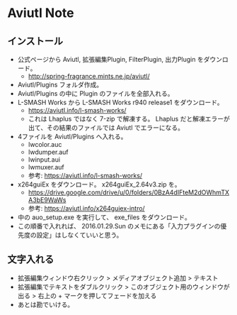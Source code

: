 Aviutl Note
===

## インストール

- 公式ページから Aviutl, 拡張編集Plugin, FilterPlugin, 出力Plugin をダウンロード。
    - http://spring-fragrance.mints.ne.jp/aviutl/
- Aviutl/Plugins フォルダ作成。
- Aviutl/Plugins の中に Plugin のファイルを全部入れる。
- L-SMASH Works から L-SMASH Works r940 release1 をダウンロード。
    - https://aviutl.info/l-smash-works/
    - これは Lhaplus ではなく 7-zip で解凍する。 Lhaplus だと解凍エラーが出て、その結果のファイルでは Aviutl でエラーになる。
- 4ファイルを Aviutl/Plugins へ入れる。
    - lwcolor.auc
    - lwdumper.auf
    - lwinput.aui
    - lwmuxer.auf
    - 参考: https://aviutl.info/l-smash-works/
- x264guiEx をダウンロード。 x264guiEx_2.64v3.zip を。
    - https://drive.google.com/drive/u/0/folders/0BzA4dIFteM2dOWhmTXA3bE9WaWs
    - 参考: https://aviutl.info/x264guiex-intro/
- 中の auo_setup.exe を実行して、 exe_files をダウンロード。
- この順番で入れれば、 2016.01.29.Sun のメモにある「入力プラグインの優先度の設定」はしなくていいと思う。

## 文字入れる

- 拡張編集ウィンドウ右クリック > メディアオブジェクト追加 > テキスト
- 拡張編集でテキストをダブルクリック > このオブジェクト用のウィンドウが出る > 右上の + マークを押してフェードを加える
- あとは勘でいける。
